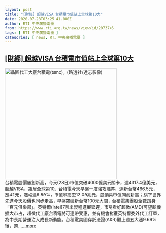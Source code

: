 ```yaml
---
layout: post
title: "[財經] 超越VISA 台積電市值站上全球第10大"
date: 2020-07-28T03:25:41.000Z
author: RTI 中央廣播電臺
from: https://www.rti.org.tw/news/view/id/2073746
tags: [ RTI 中央廣播電臺 ]
categories: [ news, RTI 中央廣播電臺 ]
---
```

<!--1595906741000-->
[[財經] 超越VISA 台積電市值站上全球第10大](https://www.rti.org.tw/news/view/id/2073746)
------

<div>
<img src="https://static.rti.org.tw/assets/thumbnails/2019/12/25/117cdaa4f8aae0b9f236dc7fd303165a.jpg" width="360" alt="晶圓代工大廠台積電(tsmc)。(路透社/達志影像)" title="晶圓代工大廠台積電(tsmc)。(路透社/達志影像)"><br>台積電股價屢創新高，今天(28日)市值突破4000億美元關卡，達4317.4億美元，超越VISA，躍居全球第10。台積電今天早盤一度強攻漲停，達新台幣466.5元，漲42元，漲幅達9.89%，市值攀高至12.09兆元，股價與市值同創新高；旗下世界先進今天股價也同步走高，早盤突破新台幣100元大關，台積電集團股全數躋身「百元俱樂部」。英特爾(Intel)7奈米製程進展延遲，市場看好超微(AMD)可望趁機擴大市占，超微代工廠台積電將可連帶受惠，並有機會接獲英特爾委外代工訂單，為中長期營運注入成長新動能。台積電美國存託憑證(ADR)繼上週五大漲9.69%後，週...<a target="_blank" href="https://www.rti.org.tw/news/view/id/2073746">...more</a>
</div>
